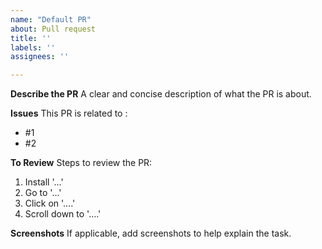 ```yaml
---
name: "Default PR"
about: Pull request
title: ''
labels: ''
assignees: ''

---
```


**Describe the PR**
A clear and concise description of what the PR is about.

**Issues**
This PR is related to :
- #1
- #2

**To Review**
Steps to review the PR:
1. Install '...'
2. Go to '...'
3. Click on '....'
4. Scroll down to '....'

**Screenshots**
If applicable, add screenshots to help explain the task.
